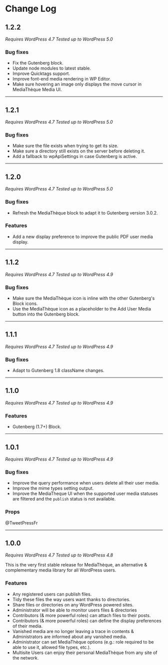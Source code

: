 # Change Log

## 1.2.2

_Requires WordPress 4.7_
_Tested up to WordPress 5.0_

### Bug fixes

- Fix the Gutenberg block.
- Update node modules to latest stable.
- Improve Quicktags support.
- Improve font-end media rendering in WP Editor.
- Make sure hovering an image only displays the move cursor in MediaThèque Media UI.

---

## 1.2.1

_Requires WordPress 4.7_
_Tested up to WordPress 5.0_

### Bug fixes

- Make sure the file exists when trying to get its size.
- Make sure a directory still exists on the server before deleting it.
- Add a fallback to wpApiSettings in case Gutenberg is active.

---

## 1.2.0

_Requires WordPress 4.7_
_Tested up to WordPress 5.0_

### Bug fixes

- Refresh the MediaThèque block to adapt it to Gutenberg version 3.0.2.

### Features

+ Add a new display preference to improve the public PDF user media display.

---

## 1.1.2

_Requires WordPress 4.7_
_Tested up to WordPress 4.9_

### Bug fixes

- Make sure the MediaThèque icon is inline with the other Gutenberg's Block icons.
- Use the MediaThèque icon as a placeholder to the Add User Media button into the Gutenberg block.

---

## 1.1.1

_Requires WordPress 4.7_
_Tested up to WordPress 4.9_

### Bug fixes

- Adapt to Gutenberg 1.8 className changes.

---

## 1.1.0

_Requires WordPress 4.7_
_Tested up to WordPress 4.9_

### Features

+ Gutenberg (1.7+) Block.

---

## 1.0.1

_Requires WordPress 4.7_
_Tested up to WordPress 4.9_

### Bug fixes

- Improve the query performance when users delete all their user media.
- Improve the mime types setting output.
- Improve the MediaTheque UI when the supported user media statuses are filtered and the `publish` status is not available.

### Props

@TweetPressFr

---

## 1.0.0

_Requires WordPress 4.7_
_Tested up to WordPress 4.8_

This is the very first stable release for MediaThèque, an alternative & complementary media library for all WordPress users.

### Features

+ Any registered users can publish files.
+ Tidy these files the way users want thanks to directories.
+ Share files or directories on any WordPress powered sites.
+ Administrator will be able to monitor users files & directories
+ Contributors (& more powerful roles) can attach files to their posts.
+ Contributors (& more powerful roles) can define the display preferences of their media.
+ Vanished media are no longer leaving a trace in contents & Administrators are informed about any vanished media.
+ Administrator can set MediaThèque options (e.g.: role required to be able to use it, allowed file types, etc.).
+ Multisite Users can enjoy their personal MediaThèque from any site of the network.
